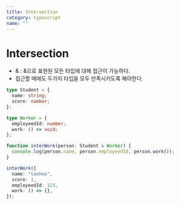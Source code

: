 ```yaml
---
title: Intersection
category: typescript
name: ""
---
```


# Intersection

- & : &으로 표현된 모든 타입에 대해 접근이 가능하다.
- 접근할 때에도 두가지 타입을 모두 만족시키도록 해야한다.

```typescript
type Student = {
  name: string;
  score: number;
};

type Worker = {
  employeedId: number;
  work: () => void;
};

function interWork(person: Student & Worker) {
  console.log(person.name, person.employeedId, person.work());
}

interWork({
  name: "taehee",
  score: 1,
  employeedId: 123,
  work: () => {},
});
```

